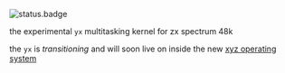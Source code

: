 ![status.badge] 

the experimental `yx` multitasking kernel for zx spectrum 48k

the `yx` is *transitioning* and will soon live on inside the new [xyz operating system](https://github.com/tstih/xyz)

[status.badge]:  https://img.shields.io/badge/status-transitioning-darkorange.svg
